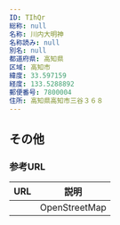```yaml
---
ID: TIhQr
総称: null
名称: 川内大明神
名称読み: null
別名: null
都道府県: 高知県
区域: 高知市
緯度: 33.597159
経度: 133.5288892
郵便番号: 7800004
住所: 高知県高知市三谷３６８
---
```


## その他

### 参考URL

| URL | 説明          |
| --- | ------------- |
|     | OpenStreetMap |
